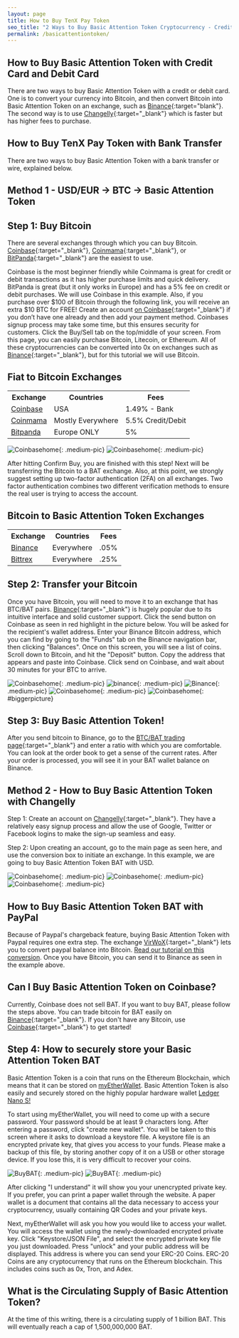 ```yaml
---
layout: page
title: How to Buy TenX Pay Token
seo_title: "2 Ways to Buy Basic Attention Token Cryptocurrency - Credit or Debit Card and Bank Transfer"
permalink: /basicattentiontoken/
---
```



## How to Buy Basic Attention Token with Credit Card and Debit Card

There are two ways to buy Basic Attention Token with a credit or debit card. One is to convert your currency into Bitcoin, and then convert Bitcoin into Basic Attention Token on an exchange, such as [Binance](https://www.binance.com/?ref=18991911){:target="blank"}. The second way is to use [Changelly](https://changelly.com/?ref_id=4af50f9c87f2){:target="_blank"} which is faster but has higher fees to purchase.

## How to Buy TenX Pay Token with Bank Transfer

There are two ways to buy Basic Attention Token with a bank transfer or wire, explained below.

## Method 1 - USD/EUR -> BTC -> Basic Attention Token

## Step 1: Buy Bitcoin

There are several exchanges through which you can buy Bitcoin. [Coinbase](https://www.coinbase.com/join/53bc38a3b11f6623df000004){:target="_blank"}, [Coinmama](https://www.coinmama.com/?ref=buyaltcoinsworldwide){:target="_blank"}, or [BitPanda](https://www.bitpanda.com/?ref=7989064235904733469){:target="_blank"} are the easiest to use.

Coinbase is the most beginner friendly while Coinmama is great for credit or debit transactions as it has higher purchase limits and quick delivery. BitPanda is great (but it only works in Europe) and has a 5% fee on credit or debit purchases. We will use Coinbase in this example. Also, if you purchase over $100 of Bitcoin through the following link, you will receive an extra $10 BTC for FREE! Create an account [on Coinbase](https://www.coinbase.com/join/53bc38a3b11f6623df000004){:target="_blank"} if you don’t have one already and then add your payment method. Coinbases signup process may take some time, but this ensures security for customers. Click the Buy/Sell tab on the top/middle of your screen. From this page, you can easily purchase Bitcoin, Litecoin, or Ethereum. All of these cryptocurrencies can be converted into 0x on exchanges such as [Binance](https://www.binance.com/?ref=18991911){:target="_blank"}, but for this tutorial we will use Bitcoin.

## Fiat to Bitcoin Exchanges
<table class="basic-table" align="center">
 <tr>
  <th>Exchange</th>
  <th>Countries</th>
  <th>Fees</th>
 </tr>

 <tr>
  <td><a href="https://www.coinbase.com/join/53bc38a3b11f6623df000004"> Coinbase</a></td>
  <td>USA</td>
  <td>1.49% - Bank </td>
 </tr>

 <tr>
  <td><a href="https://www.coinmama.com/?ref=buyaltcoinsworldwide">Coinmama</a></td>
  <td>Mostly Everywhere</td>
  <td>5.5% Credit/Debit</td>
 </tr>
 <tr>
  <td><a href="https://www.bitpanda.com/?ref=7989064235904733469">Bitpanda</a></td>
  <td>Europe ONLY</td>
  <td>5%</td>
 </tr>

</table>


![Coinbasehome](/img/Coinbase3.png){: .medium-pic}
![Coinbasehome](/img/Coinbase2.png){: .medium-pic}

After hitting Confirm Buy, you are finished with this step! Next will be transferring the Bitcoin to a BAT exchange. Also, at this point, we strongly suggest setting up two-factor authentication (2FA) on all exchanges. Two factor authentication  combines two different verification methods to ensure the real user is trying to access the account.

## Bitcoin to Basic Attention Token Exchanges
<table class="basic-table" align="center">
 <tr>
  <th>Exchange</th>
  <th>Countries</th>
  <th>Fees</th>
 </tr>

 <tr>
  <td><a href="https://www.binance.com/?ref=18991911"> Binance</a></td>
  <td>Everywhere</td>
  <td>.05% </td>
 </tr>

 <tr>
  <td><a href="https://bittrex.com/">Bittrex</a></td>
  <td>Everywhere</td>
  <td>.25%</td>
 </tr>

</table>

## Step 2: Transfer your Bitcoin

Once you have Bitcoin, you will need to move it to an exchange that has BTC/BAT pairs.
[Binance](https://www.binance.com/?ref=18991911){:target="_blank"} is hugely popular due to its intuitive interface and solid customer support. Click the send button on Coinbase as seen in red highlight in the picture below. You will be asked for the recipient's wallet address. Enter your Binance Bitcoin address, which you can find by going to the "Funds" tab on the Binance navigation bar, then clicking "Balances". Once on this screen, you will see a list of coins. Scroll down to Bitcoin, and hit the "Deposit" button. Copy the address that appears and paste into Coinbase. Click send on Coinbase, and wait about 30 minutes for your BTC to arrive.

![Coinbasehome](/img/Send1.png){: .medium-pic}
![binance](/img/binancedeposit.png){: .medium-pic}
![Binance](/img/binancedeposit2.png){: .medium-pic}
![Coinbasehome](/img/Send2.png){: .medium-pic}
![Coinbasehome](/img/Send3.png){: #biggerpicture}


## Step 3: Buy Basic Attention Token!

After you send bitcoin to Binance, go to the [BTC/BAT trading page](https://www.binance.com/trade.html?symbol=BAT_BTC){:target="_blank"} and enter a ratio with which you are comfortable. You can look at the order book to get a sense of the current rates. After your order is processed, you will see it in your BAT wallet balance on Binance.


## Method 2 - How to Buy Basic Attention Token with Changelly

Step 1: Create an account on [Changelly](https://changelly.com/?ref_id=4af50f9c87f2){:target="_blank"}. They have a relatively easy signup process and allow the use of Google, Twitter or Facebook logins to make the sign-up seamless and easy.

Step 2: Upon creating an account, go to the main page as seen here, and use the conversion box to initiate an exchange. In this example, we are going to buy Basic Attention Token BAT with USD.

![Coinbasehome](/img/XRP2.png){: .medium-pic}
![Coinbasehome](/img/XRP.png){: .medium-pic}
![Coinbasehome](/img/XRP1.png){: .medium-pic}

## How to Buy Basic Attention Token BAT with PayPal

Because of Paypal's chargeback feature, buying Basic Attention Token with Paypal requires one extra step. The exchange [VirWoX](https://www.virwox.com?r=22aa25){:target="_blank"} lets you to convert paypal balance into Bitcoin. [Read our tutorial on this conversion](/buy-bitcoin/paypal/). Once you have Bitcoin, you can send it to Binance as seen in the example above.


## Can I Buy Basic Attention Token on Coinbase?

Currently, Coinbase does not sell BAT. If you want to buy BAT, please follow the steps above. You can trade bitcoin for BAT easily on [Binance](https://www.binance.com/?ref=18991911){:target="_blank"}. If you don't have any Bitcoin, use [Coinbase](https://www.coinbase.com/join/53bc38a3b11f6623df000004){:target="_blank"} to get started!

## Step 4: How to securely store your Basic Attention Token BAT

Basic Attention Token is a coin that runs on the Ethereum Blockchain, which means that it can be stored on [myEtherWallet](https://www.myetherwallet.com/). Basic Attention Token is also easily and securely stored on the highly popular hardware wallet [Ledger Nano S!](https://www.ledgerwallet.com/r/607d)


To start using myEtherWallet, you will need to come up with a secure password. Your password should be at least 9 characters long. After entering a password, click "create new wallet". You will be taken to this screen where it asks to download a keystore file.
A keystore file is an encrypted private key, that gives you access to your funds. Please make a backup of this file, by storing another copy of it on a USB or other storage device. If you lose this, it is very difficult to recover your coins.

![BuyBAT](/img/ethpass.png){: .medium-pic}
![BuyBAT](/img/keystore.png){: .medium-pic}

After clicking "I understand" it will show you your unencrypted private key. If you prefer, you can print a paper wallet through the website. A paper wallet is a document that contains all the data necessary to access your cryptocurrency, usually containing QR Codes and your private keys.

Next, myEtherWallet will ask you how you would like to access your wallet. You will access the wallet using the newly-downloaded encrypted private key. Click "Keystore/JSON File", and select the encrypted private key file you just downloaded. Press "unlock" and your public address will be displayed. This address is where you can send your ERC-20 Coins. ERC-20 Coins are any cryptocurrency that runs on the Ethereum blockchain. This includes coins such as 0x, Tron, and Adex.

## What is the Circulating Supply of Basic Attention Token?

At the time of this writing, there is a circulating supply of 1 billion BAT. This will eventually reach a cap of 1,500,000,000 BAT.
